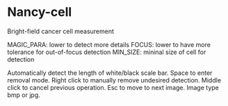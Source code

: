 # Nancy-cell
Bright-field cancer cell measurement

MAGIC_PARA: lower to detect more details
FOCUS: lower to have more tolerance for out-of-focus detection
MIN_SIZE: mininal size of cell for detection

Automatically detect the length of white/black scale bar.
Space to enter removal mode. Right click to manually remove undesired detection. Middle click to cancel previous operation.
Esc to move to next image. Image type bmp or jpg.
